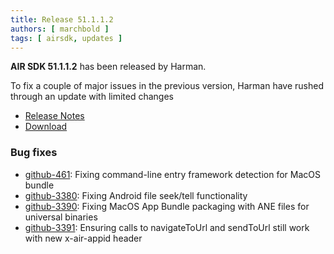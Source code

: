 ```yaml
---
title: Release 51.1.1.2
authors: [ marchbold ]
tags: [ airsdk, updates ]
---
```



**AIR SDK 51.1.1.2** has been released by Harman.  

To fix a couple of major issues in the previous version, Harman have rushed through an update with limited changes

- [Release Notes](https://airsdk.harman.com/api/versions/51.1.1.2/release-notes/Release_Notes_AIR_SDK_51.1.1.pdf)  
- [Download](https://airsdk.harman.com/download/51.1.1.2)  


### Bug fixes

- [github-461](https://github.com/airsdk/Adobe-Runtime-Support/issues/461): Fixing command-line entry framework detection for MacOS bundle
- [github-3380](https://github.com/airsdk/Adobe-Runtime-Support/issues/3380): Fixing Android file seek/tell functionality
- [github-3390](https://github.com/airsdk/Adobe-Runtime-Support/issues/3390): Fixing MacOS App Bundle packaging with ANE files for universal binaries
- [github-3391](https://github.com/airsdk/Adobe-Runtime-Support/issues/3391): Ensuring calls to navigateToUrl and sendToUrl still work with new x-air-appid header